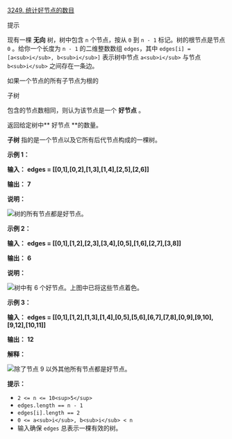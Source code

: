 [3249. 统计好节点的数目](https://leetcode.cn/problems/count-the-number-of-good-nodes/)

提示

现有一棵 **无向** 树，树中包含 `n` 个节点，按从 `0` 到 `n - 1` 标记。树的根节点是节点 `0` 。给你一个长度为 `n - 1` 的二维整数数组 `edges`，其中 `edges[i] = [a<sub>i</sub>, b<sub>i</sub>]` 表示树中节点 `a<sub>i</sub>` 与节点 `b<sub>i</sub>` 之间存在一条边。

如果一个节点的所有子节点为根的

子树

 包含的节点数相同，则认为该节点是一个  **好节点** 。

返回给定树中** 好节点 **的数量。

**子树** 指的是一个节点以及它所有后代节点构成的一棵树。

**示例 1：**

 **输入：** **edges = [[0,1],[0,2],[1,3],[1,4],[2,5],[2,6]]**

 **输出：** **7**

**说明：**

![](https://assets.leetcode.com/uploads/2024/05/26/tree1.png)树的所有节点都是好节点。

**示例 2：**

 **输入：** **edges = [[0,1],[1,2],[2,3],[3,4],[0,5],[1,6],[2,7],[3,8]]**

 **输出：** **6**

**说明：**

![](https://assets.leetcode.com/uploads/2024/06/03/screenshot-2024-06-03-193552.png)树中有 6 个好节点。上图中已将这些节点着色。

**示例 3：**

 **输入：** **edges = [[0,1],[1,2],[1,3],[1,4],[0,5],[5,6],[6,7],[7,8],[0,9],[9,10],[9,12],[10,11]]**

 **输出：** **12**

**解释：**

![](https://assets.leetcode.com/uploads/2024/08/08/rob.jpg)除了节点 9 以外其他所有节点都是好节点。

**提示：**

* `2 <= n <= 10<sup>5</sup>`
* `edges.length == n - 1`
* `edges[i].length == 2`
* `0 <= a<sub>i</sub>, b<sub>i</sub> < n`
* 输入确保 `edges` 总表示一棵有效的树。
